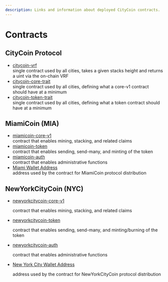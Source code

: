```yaml
---
description: Links and information about deployed CityCoin contracts.
---
```


# Contracts

## CityCoin Protocol

* [citycoin-vrf](https://explorer.stacks.co/txid/0x6e18dbc3a687270a7015ebef73a590d4f066538b41bf7cb7c8d7d891b6442964)\
  single contract used by all cities, takes a given stacks height and returns a uint via the on-chain VRF
* [citycoin-core-trait](https://explorer.stacks.co/txid/0x9751f503896ca13ba797e119d1b62d990b854bee3a63301e737fa9d3ebf8ffa6)\
  single contract used by all cities, defining what a core-v1 contract should have at a minimum
* [citycoin-token-trait](https://explorer.stacks.co/txid/0xf64fedb420622d0403154465c176e06ecbbed306ec2337f9fb8f7bbe6c6a8575)\
  single contract used by all cities, defining what a token contract should have at a minimum

## MiamiCoin (MIA)

* [miamicoin-core-v1](https://explorer.stacks.co/txid/0x224eb853ab072591c382b1c917136dcdd6590df80ab646bfed432d779612258f?chain=mainnet)\
  contract that enables mining, stacking, and related claims
* [miamicoin-token](https://explorer.stacks.co/txid/0xc513b769c261233865c43f101438bd6359636ecacfe34576e6424d6c2629174e?chain=mainnet)\
  contract that enables sending, send-many, and minting of the token
* [miamicoin-auth](https://explorer.stacks.co/txid/0x3c9303ada7f0dbf6f814722cb4a6c13752f187bde0b800bd6f84a342505e006b?chain=mainnet)\
  contract that enables administrative functions
* [Miami Wallet Address](https://explorer.stacks.co/address/SM2MARAVW6BEJCD13YV2RHGYHQWT7TDDNMNRB1MVT?chain=mainnet)\
  address used by the contract for MiamiCoin protocol distribution

## NewYorkCityCoin (NYC)

*   [newyorkcitycoin-core-v1](https://explorer.stacks.co/txid/0x1cc470bc57e8e662055872f2eaeb33ed9aec0a5e46a9f6bf17851447ab1ff84c)

    contract that enables mining, stacking, and related claims
*   [newyorkcitycoin-token](https://explorer.stacks.co/txid/0x9c8ddc44fcfdfc67af5425c4174833fc5814627936d573fe38fc29a46ba746e6)

    contract that enables sending, send-many, and minting/burning of the token
*   [newyorkcitycoin-auth](https://explorer.stacks.co/txid/0x7df54b8594149b20567120f25663885cf798526951b956cc160f2ec908723bb3)

    contract that enables administrative functions
*   [New York City Wallet Address](https://explorer.stacks.co/address/SM18VBF2QYAAHN57Q28E2HSM15F6078JZYZ2FQBCX?chain=mainnet)

    address used by the contract for NewYorkCityCoin protocol distribution
